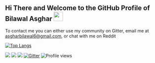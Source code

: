## Hi There and Welcome to the GitHub Profile of Bilawal Asghar <img src="https://raw.githubusercontent.com/MartinHeinz/MartinHeinz/master/wave.gif" width="30px"> 

To contact me you can either use my community on Gitter, email me at asgharbilawal6@gmail.com, or chat with me on Reddit



[![Top Langs](https://github-readme-stats.vercel.app/api/top-langs/?username=tech35&layout=compact)](https://github.com/anuraghazra/github-readme-stats)

<a href = "https://reddit.com/user/tech35/"><img src="https://img.shields.io/badge/Reddit-FF4500?style=for-the-badge&logo=reddit&logoColor=white"></a>   <a href = "mailto:asgharbilawal6@gmail.com"><img src="https://img.shields.io/badge/Gmail-D14836?style=for-the-badge&logo=gmail&logoColor=white"></a>   <a href = "https://python.org"><img src="https://img.shields.io/badge/Python-3776AB?style=for-the-badge&logo=python&logoColor=white"></a>   [![Gitter](https://badges.gitter.im/tech35/community.svg)](https://gitter.im/tech35/community?utm_source=badge&utm_medium=badge&utm_campaign=pr-badge)   ![Profile views](https://gpvc.arturio.dev/tech35)
